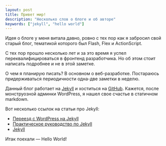 ```yaml
---
layout: post
title: Привет мир!
description: "Несколько слов о блоге и об авторе"
keywords: ["jekyll", "hello world"]
---
```


Идея о блоге у меня витала давно, ровно с тех пор как я забросил свой старый блог, тематикой которого был Flash, Flex и ActionScript. 

С тех пор прошло несколько лет и за это время я успел переквалифицироваться в фронтенд разработчика. Но об этом  стоит написать подробнее и не в этой заметке.  

О чем я планирую писать? В основном о веб-разработке. Постараюсь придерживаться периодичности одна-две заметки в неделю.

Данный блог работает на [Jekyll](http://jekyllrb.com) и хоститься на [GitHub](https://github.com/shaggysmile/shaggysmile.net). 
Кажется, после монструозной админки WordPress, я нашел свое счастье в статичном markdown. 

Вот несколько ссылок на статьи про Jekyll: 

* [Переезд с WordPress на Jekyll](http://shuvalov.info/2012/12/31/wp2jekyll/)
* [Практическое руководство по Jekyll](http://habrahabr.ru/post/207650/)
* [Jekyll](http://kizu.ru/issues/going-jekyll/)

Итак поехали &mdash; Hello World!

